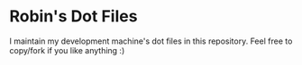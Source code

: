 # Robin's Dot Files

I maintain my development machine's dot files in this repository. Feel free to copy/fork if you like anything :)
